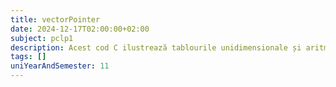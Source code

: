 ```yaml
---
title: vectorPointer
date: 2024-12-17T02:00:00+02:00
subject: pclp1
description: Acest cod C ilustrează tablourile unidimensionale și aritmetica pointerilor. Arată cum elementele sunt accesate și modificate direct prin adrese de memorie și dereferențiere, ilustrând stocarea contiguă a datelor.
tags: []
uniYearAndSemester: 11
---
```


